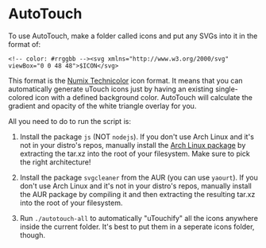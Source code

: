 AutoTouch
=========

To use AutoTouch, make a folder called icons and put any SVGs into it in the format of:

```
<!-- color: #rrggbb --><svg xmlns="http://www.w3.org/2000/svg" viewBox="0 0 48 48">$ICON</svg>
```

This format is the [Numix Technicolor](https://github.com/numixproject/numix-icon-theme-technic) icon format. It means that you can automatically generate uTouch icons just by having an existing single-colored icon with a defined background color. AutoTouch will calculate the gradient and opacity of the white triangle overlay for you.

All you need to do to run the script is:

1. Install the package `js` (NOT `nodejs`). If you don't use Arch Linux and it's not in your distro's repos, manually install the [Arch Linux package](https://www.archlinux.org/packages/extra/x86_64/js/) by extracting the tar.xz into the root of your filesystem. Make sure to pick the right architecture!

2. Install the package `svgcleaner` from the AUR (you can use `yaourt`). If you don't use Arch Linux and it's not in your distro's repos, manually install the AUR package by compiling it and then extracting the resulting tar.xz into the root of your filesystem.

3. Run `./autotouch-all` to automatically "uTouchify" all the icons anywhere inside the current folder. It's best to put them in a seperate icons folder, though.
